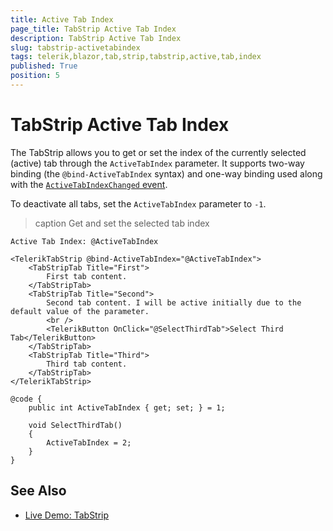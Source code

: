 ```yaml
---
title: Active Tab Index
page_title: TabStrip Active Tab Index
description: TabStrip Active Tab Index
slug: tabstrip-activetabindex
tags: telerik,blazor,tab,strip,tabstrip,active,tab,index
published: True
position: 5
---
```


# TabStrip Active Tab Index

The TabStrip allows you to get or set the index of the currently selected (active) tab through the `ActiveTabIndex` parameter. It supports two-way binding (the `@bind-ActiveTabIndex` syntax) and one-way binding used along with the [`ActiveTabIndexChanged` event](slug://tabstrip-events#activetabindexchanged).

To deactivate all tabs, set the `ActiveTabIndex` parameter to `-1`.

>caption Get and set the selected tab index

````RAZOR
Active Tab Index: @ActiveTabIndex

<TelerikTabStrip @bind-ActiveTabIndex="@ActiveTabIndex">
	<TabStripTab Title="First">
		First tab content.
	</TabStripTab>
	<TabStripTab Title="Second">
		Second tab content. I will be active initially due to the default value of the parameter.
        <br />
        <TelerikButton OnClick="@SelectThirdTab">Select Third Tab</TelerikButton>
	</TabStripTab>
	<TabStripTab Title="Third">
		Third tab content.
	</TabStripTab>
</TelerikTabStrip>

@code {
	public int ActiveTabIndex { get; set; } = 1;

    void SelectThirdTab()
    {
        ActiveTabIndex = 2;
    }
}
````

## See Also

  * [Live Demo: TabStrip](https://demos.telerik.com/blazor-ui/tabstrip/overview)

